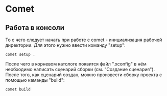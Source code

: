 # Comet

## Работа в консоли

То с чего следует начать при работе с comet - инициализация рабочей директории. Для этого нужно ввести команду "setup":

``` shell
comet setup .
```

После чего в корневом катологе появится файл ".xconfig" в нём необходимо написать сценарий сборки (см. "Создание сценария"). После того, как сценарий создан, можно произвести сборку проекта с помощью каманды "build":

``` shell
comet build
```



